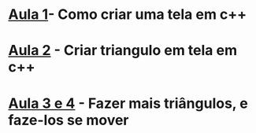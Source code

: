 # [Aula 1](https://github.com/hkioshi/Computacao_Grafica/tree/aula1)- Como criar uma tela em c++
# [Aula 2](https://github.com/hkioshi/Computacao_Grafica/tree/Aula2) - Criar triangulo em tela em c++

# [Aula 3 e 4](https://github.com/hkioshi/Computacao_Grafica/tree/Aula3) - Fazer mais triângulos, e faze-los se mover
